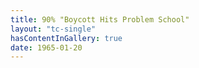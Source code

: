 ```yaml
---
title: 90% "Boycott Hits Problem School"
layout: "tc-single"
hasContentInGallery: true
date: 1965-01-20
---
```

